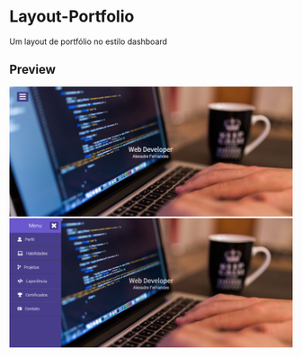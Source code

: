 # Layout-Portfolio
Um layout de portfólio no estilo dashboard

## Preview
![](img/preview01.png)
![](img/preview02.png)
